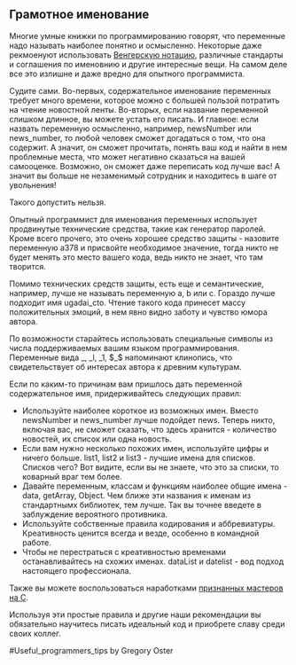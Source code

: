  
## Грамотное именование

Многие умные книжки по программированию говорят, что переменные надо называть наиболее понятно и осмысленно. Некоторые даже рекмоенуют использовать [Венгерскую нотацию](https://ru.wikipedia.org/wiki/%D0%92%D0%B5%D0%BD%D0%B3%D0%B5%D1%80%D1%81%D0%BA%D0%B0%D1%8F_%D0%BD%D0%BE%D1%82%D0%B0%D1%86%D0%B8%D1%8F), различные стандарты и соглашения по именовнию и другие интересные вещи. На самом деле все это излишне и даже вредно для опытного программиста.

Судите сами. Во-первых, содержательное именование переменных требует много времени, которое можно с большей пользой потратить на чтение новостной ленты. Во-вторых, если название переменной слишком длинное, вы можете устать его писать. И главное: если назвать переменную осмысленно, например, newsNumber или news_number, то любой человек сможет догадаться о том, что она содержит. А значит, он сможет прочитать, понять ваш код и найти в нем проблемные места, что может негативно сказаться на вашей самооценке. Возможно, он сможет даже переписать код лучше вас! А значит вы больше не незаменимый сотрудник и находитесь в шаге от увольнения! 

Такого допустить нельзя.

Опытный программист для именования переменных использует продвинутые технические средства, такие как генератор паролей. Кроме всего прочего, это очень хорошее средство защиты - назовите переменную a378 и присвойте необходимое значение, тогда никто не будет менять это место вашего кода, ведь никто не знает, что там творится.

Помимо технических средств защиты, есть еще и семантические, например, лучше не называть переменную a, b или c. Гораздо лучше подходит имя ugadai_cto. Чтение такого кода принесет массу положительных эмоций, в нем явно видно заботу и чувство юмора автора.

По возможности старайтесь использовать специальные символы из числа поддерживаемых вашим языком программирования. Переменные вида \_, \_l, \_1, \$\_\$ напоминают клинопись, что свидетельствует об интересах автора к древним культурам.

Если по каким-то причинам вам пришлось дать переменной содержательное имя, придерживайтесь следующих правил:

* Используйте наиболее короткое из возможных имен. Вместо newsNumber и news_number лучше подойдет news. Теперь никто, включая вас, не сможет сказать, что здесь хранится - количество новостей, их список или одна новость.
* Если вам нужно несколько похожих имен, используйте цифры и ничего больше. list1, list2 и list3 - лучшие имена для списков. Списков чего? Вот видите, если вы не знаете, что это за списки, то коварный враг тем более.
* Давайте переменным, классам и функциям наиболее общие имена - data, getArray, Object. Чем ближе эти названия к именам из стандартнымх библиотек, тем лучше. Так вы точнее введете в заблуждение вероятного противника.
* Используйте собственные правила кодирования и аббревиатуры. Креативность ценится всегда и везде, особенно в командной работе.
* Чтобы не перестраться с креативностью временами останавливайтесь на схожих именах. dataList и datelist - вод подход настоящего профессионала.

Также вы можете воспользоваться наработками [признанных мастеров на С](https://www.ioccc.org/).

Используя эти простые правила и другие наши рекомендации вы обязательно научитесь писать идеальный код и приобрете славу среди своих коллег.

\#Useful_programmers_tips by Gregory Oster
